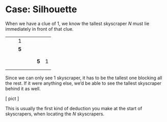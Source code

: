 # Case: Silhouette
<!-- #SQUARK live!
| dest = cases/silhouette
| capt = Clue of 1
| index = cases
| date = 2025 May 20
-->

When we have a clue of $1$, we know the tallest skyscraper $N$ must lie immediately in front of that clue.

<div class="puzzle">

||||||||
| :-- | :-- | :-- | :-- | :-- | :-- | :-- |
|     |     |  1  |     |     |     |     |
|     |     |**5**|     |     |     |     |
|     |     |     |     |     |     |     |
|     |     |     |     |     |     |     |
|     |     |     |     |     |**5**|  1  |
|     |     |     |     |     |     |     |
|     |     |     |     |     |     |     |

</div>

Since we can only see 1 skyscraper, it has to be the tallest one blocking all the rest. If it were anything else, we’d be able to see the tallest skyscraper behind it as well.

[ pict ]

This is usually the first kind of deduction you make at the start of skyscrapers, when locating the $N$ skyscrapers.
